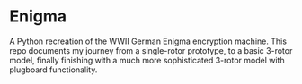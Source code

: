 # Enigma
A Python recreation of the WWII German Enigma encryption machine. This repo documents my journey from a single-rotor prototype, to a basic 3-rotor model, finally finishing with a much more sophisticated 3-rotor model with plugboard functionality.

